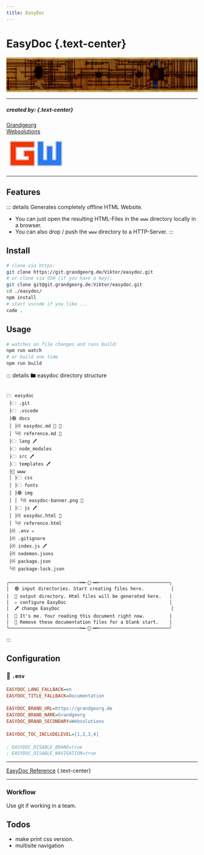 ```yaml
---
title: EasyDoc
---
```


# EasyDoc {.text-center}

![EasyDoc](img/easydoc-banner.png)

---

##### _created by:_ {.text-center}

<!-- BRAND HTML -->
<a class="brand-link" href="https:grandgeorg.de">
  <div class="brand">Grandgeorg</div>
  <div class="brand-second">Websolutions</div>
</a>
<svg width="156" height="84" viewBox="0 0 52 28" class="logo gw-logo" style="margin-top:0.5rem">
<path style="fill:#ff3300;stroke:#bf260066;stroke-width:2px;stroke-linecap:butt;stroke-linejoin:round;stroke-opacity:1" d="M 24,4 H 4 V 24 H 24 V 12 h -8 v 4 h 4 v 4 H 8 V 8 h 16 z"/>
<path style="fill:#267dff;stroke:#1d5ebf66;stroke-width:2px;stroke-linecap:butt;stroke-linejoin:round;stroke-opacity:1" d="M 48,4 V 24 H 28 V 4 h 4 v 16 h 4 V 8 h 4 v 12 h 4 V 4 Z" />
</svg>
<!-- :BRAND HTML -->

---

## Features

::: details Generates completely offline HTML Website.
-	You can just open the resulting HTML-Files in the ```www``` directory locally in a browser. 
-	You can also drop / push the ```www``` directory to a HTTP-Server.
:::



## Install

```bash
# clone via https:
git clone https://git.grandgeorg.de/Viktor/easydoc.git
# or clone via SSH (if you have a key):
git clone git@git.grandgeorg.de:Viktor/easydoc.git
cd ./easydoc/
npm install
# start vscode if you like ...
code .
```

## Usage

```bash
# watches on file changes and runs build:
npm run watch
# or build one time
npm run build
```

::: details 🖿 easydoc directory structure

```filetree

🗁 easydoc
 ├🗀 .git
 ├🗀 .vscode
 ├🟢 docs
 │ ├🗏 easydoc.md 📌 🖤
 │ └🗏 reference.md 🖤
 ├🗀 lang 🖊️
 ├🗀 node_modules
 ├🗀 src 🖊️
 ├🗀 templates 🖊️
 ├🔵 www
 │ ├🗀 css
 │ ├🗀 fonts
 │ ├🟢 img
 │ │ └🗏 easydoc-banner.png 🖤
 │ ├🗀 js 🖊️
 │ ├🗏 easydoc.html 📌
 │ └🗏 reference.html
 ├🗏 .env ✏️
 ├🗏 .gitignore
 ├🗏 index.js 🖊️
 ├🗏 nodemon.jsons
 ├🗏 package.json
 └🗏 package-lock.json

╭──────────────────────────═━┈💬┈━═──────────────────────────╮
│  🟢 input directories. Start creating files here.          │
│  🔵 output directory. Html files will be generated here.   │
│  ✏️ configure EasyDoc                                      │
│  🖊️ change EasyDoc                                         │
│  📌 It's me. Your reading this document right now.         │
│  🖤 Remove these documentation files for a blank start.    │
╰──────────────────────────═━┈💬┈━═──────────────────────────╯

```

:::

## Configuration

### 📜 ```.env```

```ini
EASYDOC_LANG_FALLBACK=en
EASYDOC_TITLE_FALLBACK=Documentation

EASYDOC_BRAND_URL=https://grandgeorg.de
EASYDOC_BRAND_NAME=Grandgeorg
EASYDOC_BRAND_SECONDARY=Websolutions

EASYDOC_TOC_INCLUDELEVEL=[1,2,3,4]

; EASYDOC_DISABLE_BRAND=true
; EASYDOC_DISABLE_NAVIGATION=true
```

--------------------------------------------------------------------------------
[EasyDoc Reference](reference.html) {.text-center}

--------------------------------------------------------------------------------




### Workflow

Use git if working in a team.

## Todos

- make print css version.
- multisite navigation

